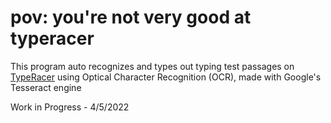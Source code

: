 # pov: you're not very good at typeracer

This program auto recognizes and types out typing test passages on [TypeRacer](http://play.typeracer.com) using Optical Character Recognition (OCR), made with Google's Tesseract engine

Work in Progress - 4/5/2022

